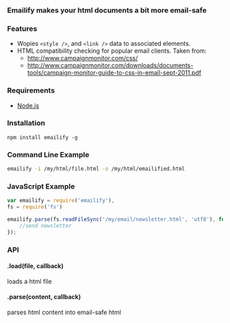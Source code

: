 ### Emailify makes your html documents a bit more email-safe

### Features

- Wopies `<style />`, and `<link />` data to associated elements.
- HTML compatibility checking for popular email clients. Taken from:
	- http://www.campaignmonitor.com/css/
	- http://www.campaignmonitor.com/downloads/documents-tools/campaign-monitor-guide-to-css-in-email-sept-2011.pdf

### Requirements

- [Node.js](http://nodejs.org/)

### Installation

```
npm install emailify -g
```


### Command Line Example

```bash
emailify -i /my/html/file.html -o /my/html/emailified.html
```

### JavaScript Example

```javascript
var emailify = require('emailify'),
fs = require('fs')

emailify.parse(fs.readFileSync('/my/email/newsletter.html', 'utf8'), function(err, content) {
	//send newsletter
});
```

### API

#### .load(file, callback)

loads a html file

#### .parse(content, callback)

parses html content into email-safe html


